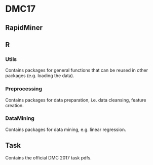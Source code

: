 # DMC17
## RapidMiner

## R
### Utils
Contains packages for general functions that can be reused in other packages (e.g. loading the data).

### Preprocessing
Contains packages for data preparation, i.e. data cleansing, feature creation.

### DataMining
Contains packages for data mining, e.g. linear regression.

## Task
Contains the official DMC 2017 task pdfs.
